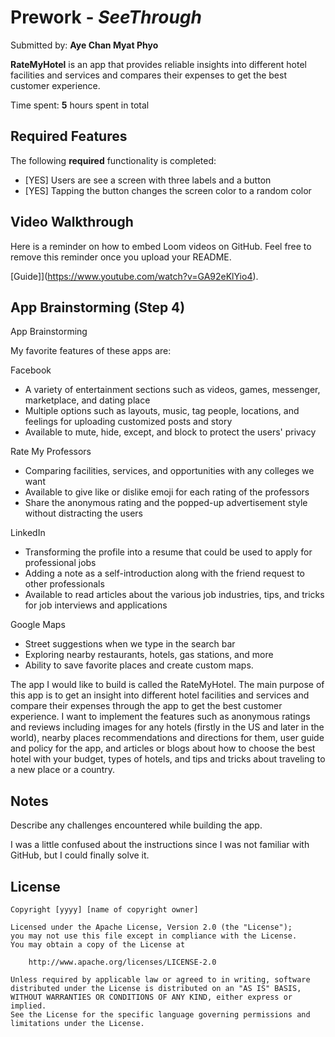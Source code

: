 # Prework - *SeeThrough*

Submitted by: **Aye Chan Myat Phyo**

**RateMyHotel** is an app that provides reliable insights into different hotel facilities and services and compares their expenses to get the best customer experience.

Time spent: **5** hours spent in total

## Required Features

The following **required** functionality is completed:

- [YES] Users are see a screen with three labels and a button
- [YES] Tapping the button changes the screen color to a random color
 
## Video Walkthrough

Here is a reminder on how to embed Loom videos on GitHub. Feel free to remove this reminder once you upload your README. 

[Guide]](https://www.youtube.com/watch?v=GA92eKlYio4).

## App Brainstorming (Step 4)

App Brainstorming

My favorite features of these apps are:

Facebook

- A variety of entertainment sections such as videos, games, messenger, marketplace, and dating place
- Multiple options such as layouts, music, tag people, locations, and feelings for uploading customized posts and story
- Available to mute, hide, except, and block to protect the users' privacy


Rate My Professors

- Comparing facilities, services, and opportunities with any colleges we want
- Available to give like or dislike emoji for each rating of the professors
-  Share the anonymous rating and the popped-up advertisement style without distracting the users


LinkedIn

- Transforming the profile into a resume that could be used to apply for professional jobs
- Adding a note as a self-introduction along with the friend request to other professionals
- Available to read articles about the various job industries, tips, and tricks for job interviews and applications


Google Maps

- Street suggestions when we type in the search bar
- Exploring nearby restaurants, hotels, gas stations, and more
- Ability to save favorite places and create custom maps.


The app I would like to build is called the RateMyHotel. The main purpose of this app is to get an insight into different hotel facilities and services and compare their expenses through the app to get the best customer experience. I want to implement the features such as anonymous ratings and reviews including images for any hotels (firstly in the US and later in the world), nearby places recommendations and directions for them, user guide and policy for the app, and articles or blogs about how to choose the best hotel with your budget, types of hotels, and tips and tricks about traveling to a new place or a country.

## Notes

Describe any challenges encountered while building the app.

I was a little confused about the instructions since I was not familiar with GitHub, but I could finally solve it.

## License

    Copyright [yyyy] [name of copyright owner]

    Licensed under the Apache License, Version 2.0 (the "License");
    you may not use this file except in compliance with the License.
    You may obtain a copy of the License at

        http://www.apache.org/licenses/LICENSE-2.0

    Unless required by applicable law or agreed to in writing, software
    distributed under the License is distributed on an "AS IS" BASIS,
    WITHOUT WARRANTIES OR CONDITIONS OF ANY KIND, either express or implied.
    See the License for the specific language governing permissions and
    limitations under the License.


